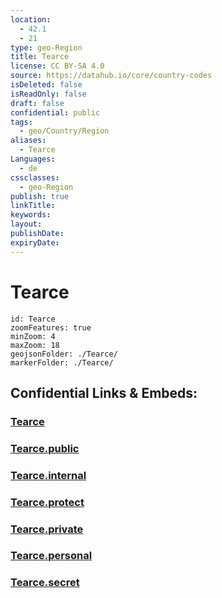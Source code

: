 ```yaml
---
location:
  - 42.1
  - 21
type: geo-Region
title: Tearce
license: CC BY-SA 4.0
source: https://datahub.io/core/country-codes
isDeleted: false
isReadOnly: false
draft: false
confidential: public
tags:
  - geo/Country/Region
aliases:
  - Tearce
Languages:
  - de
cssclasses:
  - geo-Region
publish: true
linkTitle:
keywords:
layout:
publishDate:
expiryDate:
---
```


# Tearce

```leaflet
id: Tearce
zoomFeatures: true 
minZoom: 4 
maxZoom: 18
geojsonFolder: ./Tearce/
markerFolder: ./Tearce/
```


## Confidential Links & Embeds: 

### [Tearce](/_Standards/Earth/Continent/Europe/Europe~South/Macedonia~North/Municipalities~Macedonia/Tearce.md) 

### [Tearce.public](/_public/Earth/Continent/Europe/Europe~South/Macedonia~North/Municipalities~Macedonia/Tearce.public.md) 

### [Tearce.internal](/_internal/Earth/Continent/Europe/Europe~South/Macedonia~North/Municipalities~Macedonia/Tearce.internal.md) 

### [Tearce.protect](/_protect/Earth/Continent/Europe/Europe~South/Macedonia~North/Municipalities~Macedonia/Tearce.protect.md) 

### [Tearce.private](/_private/Earth/Continent/Europe/Europe~South/Macedonia~North/Municipalities~Macedonia/Tearce.private.md) 

### [Tearce.personal](/_personal/Earth/Continent/Europe/Europe~South/Macedonia~North/Municipalities~Macedonia/Tearce.personal.md) 

### [Tearce.secret](/_secret/Earth/Continent/Europe/Europe~South/Macedonia~North/Municipalities~Macedonia/Tearce.secret.md)

